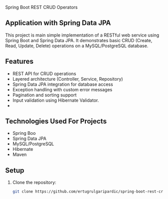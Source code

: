  Spring Boot REST CRUD Operators

## Application with Spring Data JPA

This project is main simple implementation of a RESTful web service using Spring Boot and Spring Data JPA. It demonstrates basic CRUD (Create, Read, Update, Delete) operations on a MySQL/PostgreSQL database. 

## Features
- REST API for CRUD operations
- Layered architecture (Controller, Service, Repository)
- Spring Data JPA integration for database access
- Exception handling with custom error messages
- Pagination and sorting support
- Input validation using Hibernate Validator.
- 
## Technologies Used For Projects
- Spring Boo
- Spring Data JPA
- MySQL/PostgreSQL
- Hibernate
- Maven

## Setup
1. Clone the repository:
   ```bash
   git clone https://github.com/ertugrulgaripardic/spring-boot-rest-crud-spring-data-jpa.git
